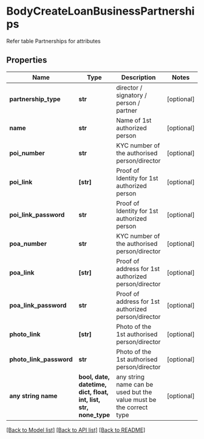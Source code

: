 # BodyCreateLoanBusinessPartnerships

Refer table Partnerships for attributes

## Properties
Name | Type | Description | Notes
------------ | ------------- | ------------- | -------------
**partnership_type** | **str** | director / signatory / person / partner | [optional] 
**name** | **str** | Name of 1st authorized person | [optional] 
**poi_number** | **str** | KYC number of the authorised person/director | [optional] 
**poi_link** | **[str]** | Proof of Identity for 1st authorized person | [optional] 
**poi_link_password** | **str** | Proof of Identity for 1st authorized person | [optional] 
**poa_number** | **str** | KYC number of the authorised person/director | [optional] 
**poa_link** | **[str]** | Proof of address for 1st authorized person/director | [optional] 
**poa_link_password** | **str** | Proof of address for 1st authorized person/director | [optional] 
**photo_link** | **[str]** | Photo of the 1st authorised person/director | [optional] 
**photo_link_password** | **str** | Photo of the 1st authorised person/director | [optional] 
**any string name** | **bool, date, datetime, dict, float, int, list, str, none_type** | any string name can be used but the value must be the correct type | [optional]

[[Back to Model list]](../README.md#documentation-for-models) [[Back to API list]](../README.md#documentation-for-api-endpoints) [[Back to README]](../README.md)


